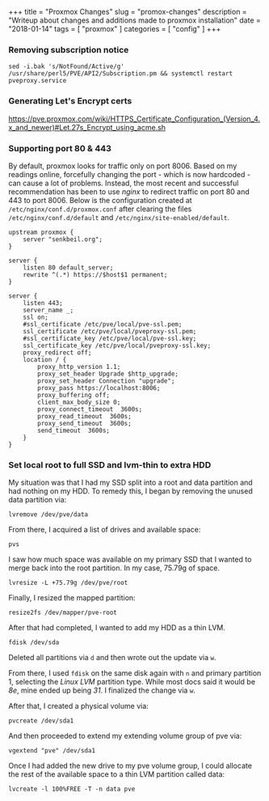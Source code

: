 +++
title = "Proxmox Changes"
slug = "promox-changes"
description = "Writeup about changes and additions made to proxmox installation"
date = "2018-01-14"
tags = [ "proxmox" ]
categories = [ "config" ]
+++

### Removing subscription notice ###

```
sed -i.bak 's/NotFound/Active/g' /usr/share/perl5/PVE/API2/Subscription.pm && systemctl restart pveproxy.service
```

### Generating Let's Encrypt certs ###

https://pve.proxmox.com/wiki/HTTPS_Certificate_Configuration_(Version_4.x_and_newer)#Let.27s_Encrypt_using_acme.sh

### Supporting port 80 & 443 ###

By default, proxmox looks for traffic only on port 8006. Based on my readings
online, forcefully changing the port - which is now hardcoded - can cause a lot
of problems. Instead, the most recent and successful recommendation has been to
use _nginx_ to redirect traffic on port 80 and 443 to port 8006. Below is
the configuration created at `/etc/nginx/conf.d/proxmox.conf` after clearing
the files `/etc/nginx/conf.d/default` and `/etc/nginx/site-enabled/default`.

```
upstream proxmox {
    server "senkbeil.org";
}
 
server {
    listen 80 default_server;
    rewrite ^(.*) https://$host$1 permanent;
}
 
server {
    listen 443;
    server_name _;
    ssl on;
    #ssl_certificate /etc/pve/local/pve-ssl.pem;
    ssl_certificate /etc/pve/local/pveproxy-ssl.pem;
    #ssl_certificate_key /etc/pve/local/pve-ssl.key;
    ssl_certificate_key /etc/pve/local/pveproxy-ssl.key;
    proxy_redirect off;
    location / {
		proxy_http_version 1.1;
		proxy_set_header Upgrade $http_upgrade;
		proxy_set_header Connection "upgrade"; 
		proxy_pass https://localhost:8006;
		proxy_buffering off;
		client_max_body_size 0;
		proxy_connect_timeout  3600s;
		proxy_read_timeout  3600s;
		proxy_send_timeout  3600s;
		send_timeout  3600s;
    }
}
```

### Set local root to full SSD and lvm-thin to extra HDD ###

My situation was that I had my SSD split into a root and data partition
and had nothing on my HDD. To remedy this, I began by removing the
unused data partition via:

```
lvremove /dev/pve/data
```

From there, I acquired a list of drives and available space:

```
pvs
```

I saw how much space was available on my primary SSD that I wanted
to merge back into the root partition. In my case, 75.79g of space.

```
lvresize -L +75.79g /dev/pve/root
```

Finally, I resized the mapped partition:

```
resize2fs /dev/mapper/pve-root
```

After that had completed, I wanted to add my HDD as a thin LVM.

```
fdisk /dev/sda
```

Deleted all partitions via `d` and then wrote out the update via `w`.

From there, I used `fdisk` on the same disk again with `n` and primary partition 1,
selecting the _Linux LVM_ partition type. While most docs said it would be _8e_, mine
ended up being _31_. I finalized the change via `w`.

After that, I created a physical volume via:

```
pvcreate /dev/sda1
```

And then proceeded to extend my extending volume group of pve via:

```
vgextend "pve" /dev/sda1
```

Once I had added the new drive to my pve volume group, I could allocate the
rest of the available space to a thin LVM partition called data:

```
lvcreate -l 100%FREE -T -n data pve
```

